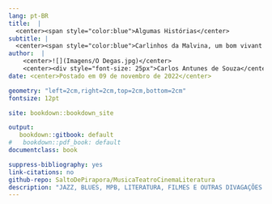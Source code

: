 ```yaml
---
lang: pt-BR
title:  |
  <center><span style="color:blue">Algumas Histórias</center> 
subtitle: |
  <center><span style="color:blue">Carlinhos da Malvina, um bom vivant na sua própria definição: música, teatro, cinema e literatura</center>
author:  |
    <center>![](Imagens/O Degas.jpg)</center>
    <center><div style="font-size: 25px">Carlos Antunes de Souza</center>
date: <center>Postado em 09 de novembro de 2022</center>

geometry: "left=2cm,right=2cm,top=2cm,bottom=2cm"
fontsize: 12pt

site: bookdown::bookdown_site

output: 
   bookdown::gitbook: default
#   bookdown::pdf_book: default
documentclass: book

suppress-bibliography: yes
link-citations: no
github-repo: SaltoDePirapora/MusicaTeatroCinemaLiteratura
description: "JAZZ, BLUES, MPB, LITERATURA, FILMES E OUTRAS DIVAGAÇÕES BY CARLINHOS DA MALVINA, UM BOM VIVANT NA SUA PRÓPRIA DEFINIÇÃO"
---
```


